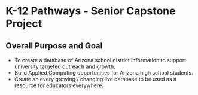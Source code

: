 # K-12 Pathways - Senior Capstone Project

## Overall Purpose and Goal

- To create a database of Arizona school district information to support university targeted outreach and growth.
- Build Applied Computing opportunities for Arizona high school students.
- Create an every growing / changing live database to be used as a resource for educators everywhere.
